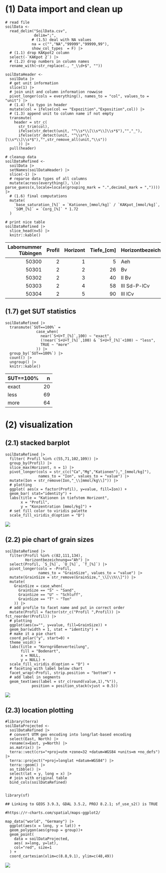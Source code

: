 # (1) Data import and clean up

    # read file
    soilData <-
      read_delim("SoilData.csv",
                 delim=";",
                # (1.5) deal with NA values
                na = c("","NA","99999","99999,99"),
                show_col_types  = F) |>
      # (1.1) drop KAKpot2 column
      select(-`KAKpot 2`) |>
      # (1.2) drop numbers in column names
      rename_with(~str_replace(., "_\\d+$", ""))

    soilDataHeader <-
      soilData |>
      # get unit information
      slice(1) |>
      # join unit and column information rowwise
      pivot_longer(cols = everything(), names_to = "col", values_to = "unit") |>
      # (1.4) fix typo in header
      mutate(col = ifelse(col == "Expozition","Exposition",col)) |>
      # (1.3) append unit to column name if not empty
      transmute(
        header = str_c(
          str_trim(col),
          ifelse(str_detect(unit, "^\\s*\\[\\s*\\]\\s*$"),"","_"),
          ifelse(str_detect(unit, "^\\s*\\[\\s*\\]\\s*$"),"",str_remove_all(unit,"\\s"))
          )) |>
      pull(header)

    # cleanup data
    soilDataRefined <-
      soilData |>
      setNames(soilDataHeader) |>
      slice(-1) |>
      # reparse data types of all columns
      mutate(across(everything(), \(x) parse_guess(x,locale=locale(grouping_mark = ".",decimal_mark = ",")))) |>
      # (1.6) final computations
      mutate(
        `base_saturation_[%]` = `Kationen_[mmol/kg]` / `KAKpot_[mmol/kg]`,
        `SOM_[%]` = `Corg_[%]` * 1.72
      )

    # print nice table
    soilDataRefined |>
      slice_head(n=5) |>
      knitr::kable()

<table>
<colgroup>
<col style="width: 6%" />
<col style="width: 2%" />
<col style="width: 2%" />
<col style="width: 3%" />
<col style="width: 5%" />
<col style="width: 2%" />
<col style="width: 2%" />
<col style="width: 3%" />
<col style="width: 3%" />
<col style="width: 2%" />
<col style="width: 2%" />
<col style="width: 3%" />
<col style="width: 3%" />
<col style="width: 3%" />
<col style="width: 3%" />
<col style="width: 5%" />
<col style="width: 5%" />
<col style="width: 2%" />
<col style="width: 2%" />
<col style="width: 2%" />
<col style="width: 1%" />
<col style="width: 2%" />
<col style="width: 2%" />
<col style="width: 2%" />
<col style="width: 1%" />
<col style="width: 2%" />
<col style="width: 2%" />
<col style="width: 1%" />
<col style="width: 2%" />
<col style="width: 2%" />
<col style="width: 5%" />
<col style="width: 2%" />
</colgroup>
<thead>
<tr class="header">
<th style="text-align: right;">Labornummer Tübingen</th>
<th style="text-align: right;">Profil</th>
<th style="text-align: right;">Horizont</th>
<th style="text-align: right;">Tiefe_[cm]</th>
<th style="text-align: left;">Horizontbezeichnung</th>
<th style="text-align: right;">East</th>
<th style="text-align: right;">North</th>
<th style="text-align: right;">Neigung_[%]</th>
<th style="text-align: left;">Exposition</th>
<th style="text-align: right;">Corg_[%]</th>
<th style="text-align: right;">CaCO3_[%]</th>
<th style="text-align: right;">Ca_[mmol/kg]</th>
<th style="text-align: right;">Mg_[mmol/kg]</th>
<th style="text-align: right;">K_[mmol/kg]</th>
<th style="text-align: right;">Na_[mmol/kg]</th>
<th style="text-align: right;">Kationen_[mmol/kg]</th>
<th style="text-align: right;">KAKpot_[mmol/kg]</th>
<th style="text-align: right;">gS_[%]</th>
<th style="text-align: right;">mS_[%]</th>
<th style="text-align: right;">fS_[%]</th>
<th style="text-align: right;">S_[%]</th>
<th style="text-align: right;">gU_[%]</th>
<th style="text-align: right;">mU_[%]</th>
<th style="text-align: right;">fU_[%]</th>
<th style="text-align: right;">U_[%]</th>
<th style="text-align: right;">gT_[%]</th>
<th style="text-align: right;">mT+fT_[%]</th>
<th style="text-align: right;">T_[%]</th>
<th style="text-align: right;">S+U+T_[%]</th>
<th style="text-align: left;">Bodenart</th>
<th style="text-align: right;">base_saturation_[%]</th>
<th style="text-align: right;">SOM_[%]</th>
</tr>
</thead>
<tbody>
<tr class="odd">
<td style="text-align: right;">50300</td>
<td style="text-align: right;">2</td>
<td style="text-align: right;">1</td>
<td style="text-align: right;">5</td>
<td style="text-align: left;">Aeh</td>
<td style="text-align: right;">498818</td>
<td style="text-align: right;">5380428</td>
<td style="text-align: right;">0</td>
<td style="text-align: left;">NA</td>
<td style="text-align: right;">3.99</td>
<td style="text-align: right;">0</td>
<td style="text-align: right;">20.56</td>
<td style="text-align: right;">3.79</td>
<td style="text-align: right;">1.12</td>
<td style="text-align: right;">0.5</td>
<td style="text-align: right;">25.46</td>
<td style="text-align: right;">110.85</td>
<td style="text-align: right;">40.86</td>
<td style="text-align: right;">27.71</td>
<td style="text-align: right;">10.97</td>
<td style="text-align: right;">79.50</td>
<td style="text-align: right;">3.4</td>
<td style="text-align: right;">5.6</td>
<td style="text-align: right;">4.0</td>
<td style="text-align: right;">13.0</td>
<td style="text-align: right;">3.6</td>
<td style="text-align: right;">3.7</td>
<td style="text-align: right;">7.3</td>
<td style="text-align: right;">99.80</td>
<td style="text-align: left;">Sl2</td>
<td style="text-align: right;">0.2296797</td>
<td style="text-align: right;">6.8628</td>
</tr>
<tr class="even">
<td style="text-align: right;">50301</td>
<td style="text-align: right;">2</td>
<td style="text-align: right;">2</td>
<td style="text-align: right;">26</td>
<td style="text-align: left;">Bv</td>
<td style="text-align: right;">498818</td>
<td style="text-align: right;">5380428</td>
<td style="text-align: right;">0</td>
<td style="text-align: left;">NA</td>
<td style="text-align: right;">0.13</td>
<td style="text-align: right;">0</td>
<td style="text-align: right;">0.05</td>
<td style="text-align: right;">0.41</td>
<td style="text-align: right;">0.25</td>
<td style="text-align: right;">0.5</td>
<td style="text-align: right;">0.50</td>
<td style="text-align: right;">33.14</td>
<td style="text-align: right;">57.34</td>
<td style="text-align: right;">19.04</td>
<td style="text-align: right;">6.72</td>
<td style="text-align: right;">83.10</td>
<td style="text-align: right;">2.5</td>
<td style="text-align: right;">3.5</td>
<td style="text-align: right;">3.3</td>
<td style="text-align: right;">9.3</td>
<td style="text-align: right;">3.4</td>
<td style="text-align: right;">4.1</td>
<td style="text-align: right;">7.5</td>
<td style="text-align: right;">99.90</td>
<td style="text-align: left;">St2</td>
<td style="text-align: right;">0.0150875</td>
<td style="text-align: right;">0.2236</td>
</tr>
<tr class="odd">
<td style="text-align: right;">50302</td>
<td style="text-align: right;">2</td>
<td style="text-align: right;">3</td>
<td style="text-align: right;">40</td>
<td style="text-align: left;">II Bv</td>
<td style="text-align: right;">498818</td>
<td style="text-align: right;">5380428</td>
<td style="text-align: right;">0</td>
<td style="text-align: left;">NA</td>
<td style="text-align: right;">0.70</td>
<td style="text-align: right;">0</td>
<td style="text-align: right;">0.05</td>
<td style="text-align: right;">0.10</td>
<td style="text-align: right;">0.25</td>
<td style="text-align: right;">0.5</td>
<td style="text-align: right;">0.50</td>
<td style="text-align: right;">49.16</td>
<td style="text-align: right;">33.65</td>
<td style="text-align: right;">30.71</td>
<td style="text-align: right;">10.37</td>
<td style="text-align: right;">74.72</td>
<td style="text-align: right;">3.7</td>
<td style="text-align: right;">6.1</td>
<td style="text-align: right;">5.3</td>
<td style="text-align: right;">15.1</td>
<td style="text-align: right;">4.3</td>
<td style="text-align: right;">5.7</td>
<td style="text-align: right;">10.0</td>
<td style="text-align: right;">99.82</td>
<td style="text-align: left;">Sl3</td>
<td style="text-align: right;">0.0101709</td>
<td style="text-align: right;">1.2040</td>
</tr>
<tr class="even">
<td style="text-align: right;">50303</td>
<td style="text-align: right;">2</td>
<td style="text-align: right;">4</td>
<td style="text-align: right;">58</td>
<td style="text-align: left;">III Sd-P-lCv</td>
<td style="text-align: right;">498818</td>
<td style="text-align: right;">5380428</td>
<td style="text-align: right;">0</td>
<td style="text-align: left;">NA</td>
<td style="text-align: right;">0.14</td>
<td style="text-align: right;">0</td>
<td style="text-align: right;">58.55</td>
<td style="text-align: right;">40.37</td>
<td style="text-align: right;">2.14</td>
<td style="text-align: right;">0.5</td>
<td style="text-align: right;">101.07</td>
<td style="text-align: right;">143.74</td>
<td style="text-align: right;">21.17</td>
<td style="text-align: right;">23.79</td>
<td style="text-align: right;">9.44</td>
<td style="text-align: right;">54.40</td>
<td style="text-align: right;">1.5</td>
<td style="text-align: right;">2.2</td>
<td style="text-align: right;">2.5</td>
<td style="text-align: right;">6.2</td>
<td style="text-align: right;">4.2</td>
<td style="text-align: right;">35.1</td>
<td style="text-align: right;">39.3</td>
<td style="text-align: right;">99.90</td>
<td style="text-align: left;">Ts3</td>
<td style="text-align: right;">0.7031446</td>
<td style="text-align: right;">0.2408</td>
</tr>
<tr class="odd">
<td style="text-align: right;">50304</td>
<td style="text-align: right;">2</td>
<td style="text-align: right;">5</td>
<td style="text-align: right;">90</td>
<td style="text-align: left;">III lCv</td>
<td style="text-align: right;">498818</td>
<td style="text-align: right;">5380428</td>
<td style="text-align: right;">0</td>
<td style="text-align: left;">NA</td>
<td style="text-align: right;">0.12</td>
<td style="text-align: right;">0</td>
<td style="text-align: right;">122.43</td>
<td style="text-align: right;">75.00</td>
<td style="text-align: right;">0.25</td>
<td style="text-align: right;">0.5</td>
<td style="text-align: right;">197.43</td>
<td style="text-align: right;">212.45</td>
<td style="text-align: right;">8.00</td>
<td style="text-align: right;">7.28</td>
<td style="text-align: right;">10.78</td>
<td style="text-align: right;">26.06</td>
<td style="text-align: right;">3.9</td>
<td style="text-align: right;">9.3</td>
<td style="text-align: right;">14.7</td>
<td style="text-align: right;">27.9</td>
<td style="text-align: right;">14.2</td>
<td style="text-align: right;">31.8</td>
<td style="text-align: right;">46.0</td>
<td style="text-align: right;">99.96</td>
<td style="text-align: left;">Tl</td>
<td style="text-align: right;">0.9293010</td>
<td style="text-align: right;">0.2064</td>
</tr>
</tbody>
</table>

## (1.7) get SUT statistics

    soilDataRefined |>
      transmute(`SUT==100%` =
                  case_when(
                    near(`S+U+T_[%]`,100) ~ "exact",
                    (!near(`S+U+T_[%]`,100) & `S+U+T_[%]`<100) ~ "less",
                    TRUE ~ "more"
                  )) |>
      group_by(`SUT==100%`) |>
      count() |> 
      ungroup() |> 
      knitr::kable()

<table>
<thead>
<tr class="header">
<th style="text-align: left;">SUT==100%</th>
<th style="text-align: right;">n</th>
</tr>
</thead>
<tbody>
<tr class="odd">
<td style="text-align: left;">exact</td>
<td style="text-align: right;">20</td>
</tr>
<tr class="even">
<td style="text-align: left;">less</td>
<td style="text-align: right;">69</td>
</tr>
<tr class="odd">
<td style="text-align: left;">more</td>
<td style="text-align: right;">64</td>
</tr>
</tbody>
</table>

# (2) visualization

## (2.1) stacked barplot

    soilDataRefined |>
      filter( Profil %in% c(55,71,102,109)) |>
      group_by(Profil) |>
      slice_max(Horizont, n = 1) |>
      pivot_longer(cols = str_c(c("Ca","Mg","Kationen"),"_[mmol/kg]"),
                   names_to = "Ion", values_to = "value") |>
      mutate(Ion = str_remove(Ion,"_\\[mmol/kg\\]")) |>
      # plotting
      ggplot( aes(x = factor(Profil), y=value, fill=Ion)) +
      geom_bar( stat="identity") +
      labs(title = "Kationen in tiefstem Horizont",
           x = "Profil",
           y = "Konzentration [mmol/kg]") +
      # set fill color to viridis palette
      scale_fill_viridis_d(option = "D")

![](martin_files/figure-markdown_strict/stacked.barplot-1.png)

## (2.2) pie chart of grain sizes

    soilDataRefined |>
      filter(Profil %in% c(82,111,134),
             Horizontbezeichnung=="Ah") |>
      select(Profil, `S_[%]`, `U_[%]`, `T_[%]`) |>
      pivot_longer(cols = -Profil,
                   names_to = "GrainSize", values_to = "value") |>
      mutate(GrainSize = str_remove(GrainSize,"_\\[\\%\\]")) |>
      mutate(
        GrainSize = case_when(
          GrainSize == "S" ~ "Sand",
          GrainSize == "U" ~ "Schluff",
          GrainSize == "T" ~ "Ton"
        )) |>
      # add profile to facet name and put in correct order
      mutate(Profil = factor(str_c("Profil ",Profil)) |> fct_reorder(Profil)) |>
      # plotting
      ggplot(aes(x="", y=value, fill=GrainSize)) +
      geom_bar(width = 1, stat = "identity") +
      # make it a pie chart
      coord_polar("y", start=0) +
      theme_void() +
      labs(title = "Korngrößenverteilung",
           fill = "Bodenart",
           x = NULL,
           y = NULL) +
      scale_fill_viridis_d(option = "D") +
      # faceting with label below chart
      facet_wrap(~Profil, strip.position = "bottom") +
      # add label in segments
      geom_text(aes(label = str_c(round(value,1),"%")),
                position = position_stack(vjust = 0.5))

![](martin_files/figure-markdown_strict/pie.chart-1.png)

## (2.3) location plotting

    #library(terra)
    soilDataProjected <-
      soilDataRefined |>
      # convert UTM geo encoding into long/lat-based encoding
      select(East, North) |>
      rename(x=East, y=North) |>
      as.matrix() |>
      terra::vect(crs="+proj=utm +zone=32 +datum=WGS84 +units=m +no_defs") |>
      terra::project("+proj=longlat +datum=WGS84") |>
      terra::geom() |>
      as_tibble() |>
      select(lat = y, long = x) |>
      # join with original table
      bind_cols(soilDataRefined)


    library(sf)

    ## Linking to GEOS 3.9.3, GDAL 3.5.2, PROJ 8.2.1; sf_use_s2() is TRUE

    #https://r-charts.com/spatial/maps-ggplot2/

    map_data("world", "Germany") |>
      ggplot(aes(x = long, y = lat)) +
      geom_polygon(aes(group = group))+
      geom_point(
        data = soilDataProjected,
        aes( x=long, y=lat),
        col="red", size=1
      ) +
      coord_cartesian(xlim=c(8.8,9.1), ylim=c(48,49))

![](martin_files/figure-markdown_strict/geo.plot-1.png)
